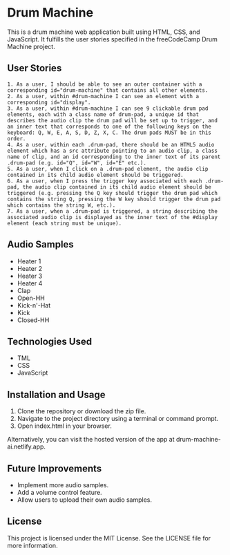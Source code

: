 # Drum Machine
This is a drum machine web application built using HTML, CSS, and JavaScript. It fulfills the user stories specified in the freeCodeCamp Drum Machine project.

## User Stories
    1. As a user, I should be able to see an outer container with a corresponding id="drum-machine" that contains all other elements.
    2. As a user, within #drum-machine I can see an element with a corresponding id="display".
    3. As a user, within #drum-machine I can see 9 clickable drum pad elements, each with a class name of drum-pad, a unique id that describes the audio clip the drum pad will be set up to trigger, and an inner text that corresponds to one of the following keys on the keyboard: Q, W, E, A, S, D, Z, X, C. The drum pads MUST be in this order.
    4. As a user, within each .drum-pad, there should be an HTML5 audio element which has a src attribute pointing to an audio clip, a class name of clip, and an id corresponding to the inner text of its parent .drum-pad (e.g. id="Q", id="W", id="E" etc.).
    5. As a user, when I click on a .drum-pad element, the audio clip contained in its child audio element should be triggered.
    6. As a user, when I press the trigger key associated with each .drum-pad, the audio clip contained in its child audio element should be triggered (e.g. pressing the Q key should trigger the drum pad which contains the string Q, pressing the W key should trigger the drum pad which contains the string W, etc.).
    7. As a user, when a .drum-pad is triggered, a string describing the associated audio clip is displayed as the inner text of the #display element (each string must be unique).
## Audio Samples
- Heater 1
- Heater 2
- Heater 3
- Heater 4
- Clap
- Open-HH
- Kick-n'-Hat
- Kick
- Closed-HH
## Technologies Used
- TML
- CSS
- JavaScript
## Installation and Usage
1. Clone the repository or download the zip file.
2. Navigate to the project directory using a terminal or command prompt.
3. Open index.html in your browser.

Alternatively, you can visit the hosted version of the app at drum-machine-ai.netlify.app.

## Future Improvements
- Implement more audio samples.
- Add a volume control feature.
- Allow users to upload their own audio samples.
## License
This project is licensed under the MIT License. See the LICENSE file for more information.